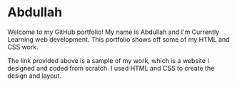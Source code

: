# Abdullah

Welcome to my GitHub portfolio! My name is Abdullah and I'm Currently Learning web development. This portfolio shows off some of my HTML and CSS work.

The link provided above is a sample of my work, which is a website I designed and coded from scratch. I used HTML and CSS to create the design and layout.
